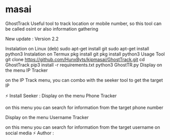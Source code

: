 # masai
GhostTrack
Useful tool to track location or mobile number, so this tool can be called osint or also information gathering



New update : Version 2.2

Instalation on Linux (deb)
sudo apt-get install git
sudo apt-get install python3
Instalation on Termux
pkg install git
pkg install python3
Usage Tool
git clone https://github.com/HunxByts/kipmasai/GhostTrack.git
cd GhostTrack
pip3 install -r requirements.txt
python3 GhostTR.py
Display on the menu IP Tracker



on the IP Track menu, you can combo with the seeker tool to get the target IP

⚡ Install Seeker :
Display on the menu Phone Tracker



on this menu you can search for information from the target phone number

Display on the menu Username Tracker



on this menu you can search for information from the target username on social media
⚡ Author :
